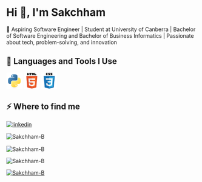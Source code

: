 <h1>Hi 👋, I'm Sakchham</h1>
<p>🚀 Aspiring Software Engineer | Student at University of Canberra | Bachelor of Software Engineering and Bachelor of Business Informatics | Passionate about tech, problem-solving, and innovation</p>
<h2>🚀 Languages and Tools I Use</h2>
<p><a target="_blank" href="https://raw.githubusercontent.com/devicons/devicon/master/icons/python/python-original.svg" style="display: inline-block;"><img src="https://raw.githubusercontent.com/devicons/devicon/master/icons/python/python-original.svg" alt="python" width="42" height="42" /></a>
<a target="_blank" href="https://raw.githubusercontent.com/devicons/devicon/master/icons/html5/html5-original-wordmark.svg" style="display: inline-block;"><img src="https://raw.githubusercontent.com/devicons/devicon/master/icons/html5/html5-original-wordmark.svg" alt="html5" width="42" height="42" /></a>
<a target="_blank" href="https://raw.githubusercontent.com/devicons/devicon/master/icons/css3/css3-original-wordmark.svg" style="display: inline-block;"><img src="https://raw.githubusercontent.com/devicons/devicon/master/icons/css3/css3-original-wordmark.svg" alt="css3" width="42" height="42" /></a></p>
<h2>⚡️ Where to find me</h2>
<p><a target="_blank" href="https://www.linkedin.com/in/Sakchham Bishwakarma" style="display: inline-block;"><img src="https://img.shields.io/badge/linkedin-logo?style=for-the-badge&logo=linkedin&logoColor=white&color=%230a77b6" alt="linkedin" /></a></p>
<p><img align="center" src="https://github-readme-stats.vercel.app/api?username=Sakchham-B&show_icons=true&locale=en" alt="Sakchham-B" /></p>
<p><img align="center" src="https://github-readme-streak-stats.herokuapp.com/?user=Sakchham-B&" alt="Sakchham-B" /></p>
<p><img src="https://github-readme-stats.vercel.app/api/top-langs?username=Sakchham-B&show_icons=true&locale=en&layout=compact" alt="Sakchham-B" /></p>
<p><a href="https://github.com/ryo-ma/github-profile-trophy"><img src="https://github-profile-trophy.vercel.app/?username=Sakchham-B" alt="Sakchham-B" /></a></p>

